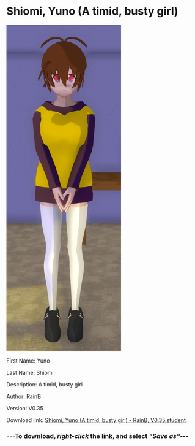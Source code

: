 # Shiomi, Yuno (A timid, busty girl)

<img src = "https://raw.githubusercontent.com/Arbiter1223/Daigaku-Gurashi-Custom-Students/master/Students/Files/Shiomi%2C%20Yuno%20(A%20timid%2C%20busty%20girl).png">

First Name: Yuno

Last Name: Shiomi

Description: A timid, busty girl

Author: RainB

Version: V0.35

Download link: <a href="https://raw.githubusercontent.com/Arbiter1223/Daigaku-Gurashi-Custom-Students/master/Students/Files/Shiomi%2C%20Yuno%20(A%20timid%2C%20busty%20girl)%20-%20RainB%2C%20V0.35.student">Shiomi, Yuno (A timid, busty girl) - RainB, V0.35.student</a>

### ---**To download, _right-click_ the link, and select _"Save as"_**---
